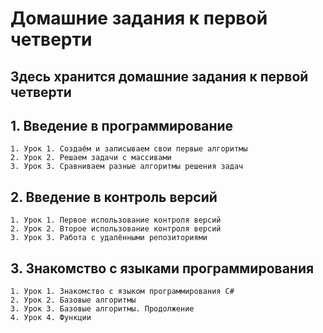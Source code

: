 # Домашние задания к первой четверти

## Здесь хранится домашние задания к первой четверти

## 1. Введение в программирование

    1. Урок 1. Создаём и записываем свои первые алгоритмы
    2. Урок 2. Решаем задачи с массивами
    3. Урок 3. Сравниваем разные алгоритмы решения задач

## 2. Введение в контроль версий

    1. Урок 1. Первое использование контроля версий
    2. Урок 2. Второе использование контроля версий
    3. Урок 3. Работа с удалёнными репозиториями

## 3. Знакомство с языками программирования

    1. Урок 1. Знакомство с языком программирования С#
    2. Урок 2. Базовые алгоритмы
    3. Урок 3. Базовые алгоритмы. Продолжение
    4. Урок 4. Функции
